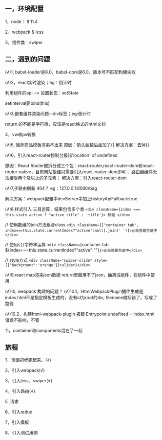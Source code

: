 ## 一，环境配置
1，node： 8.11.4

2，webpack & less 

3，插件类：swiper

## 二，遇到的问题
(√)1, babel-loader是8.0，babel-core是6.0，版本号不匹配构建失败

(√)2，react实时渲染；eg：倒计时

利用组件的api --> 设置状态：setState

setInterval要bind(this)

(√)3,嵌套组件渲染问题--div标签；eg:倒计时

return 的不能是字符串，应该是react格式的html文档

4，vw和px转换


(√)5, 推荐商品模板渲染不出来
原因：箭头函数后面加了{}
解决方案：去掉{}

(√)6，引入react-router控制台报错'location' of undefined

原因：React Router被拆分成三个包：react-router,react-router-dom和react-router-native，目前网站搭建只需要引入react-router-dom即可； 路由器组件无法接受两个及以上的子元素；
解决方案：引入react-router-dom

(√)7,子路由刷新 404？
eg：127.0.0.1:8080/bag

解决方案：webpack配置中devServer中加上historyApiFallback:true


(√)8,样式引入
 三目运算，结果包含多个类 
 `<div className={index === this.state.active ? "active title" : 'title'}> 标题 </div> `
 
 // 使用数组的join方法组合class 
 `<div className={["container tab", index===this.state.currentIndex?"active":null].join(' ')}>此标签是否选中</div> `
 
 // 使用`${}`字符串运算 
 `<div className={`container tab ${index===this.state.currentIndex?"active":""}`}>此标签是否选中</div>`
 
 // style方式
 `<div className="swiper-slide" style={{'background':'orange'}}>slider1</div>`
 
 (√)9,react map渲染json数据
 return里面用不了json，抽离成组件，在组件中使用
 
 (√)10, webpack 构建的问题？
 (√)10.1，HtmlWebpackPlugin插件生成是index.html不是指定模板生成的，没有id为root的div,
 filename值写错了，写成了路径
 
 (√)10.2，构建html-webpack-plugin 报错 Entrypoint undefined = index.html
 错误不影响，不管
 
11，container和components混在了一起

 
 
 

## 旅程

1，页面初步跑起来。(√)

2，引入webpack(√)

3，引入less、swiper(√)

4，引入路由(√)

5, 请求

6，引入redux

7，引入模板

8，引入测试用例
